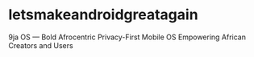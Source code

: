 # letsmakeandroidgreatagain
9ja OS — Bold Afrocentric Privacy-First Mobile OS Empowering African Creators and Users  
